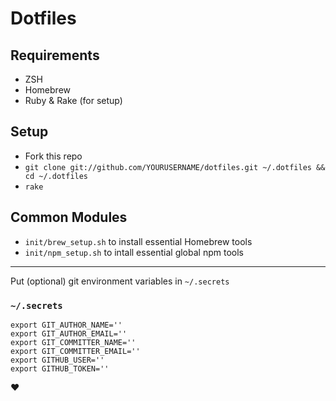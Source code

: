 # Dotfiles

## Requirements

- ZSH
- Homebrew
- Ruby & Rake (for setup)

## Setup

- Fork this repo
- `git clone git://github.com/YOURUSERNAME/dotfiles.git ~/.dotfiles && cd ~/.dotfiles`
- `rake`

## Common Modules

- `init/brew_setup.sh` to install essential Homebrew tools
- `init/npm_setup.sh` to intall essential global npm tools

* * *

Put (optional) git environment variables in `~/.secrets`

### `~/.secrets`

    export GIT_AUTHOR_NAME=''
    export GIT_AUTHOR_EMAIL=''
    export GIT_COMMITTER_NAME=''
    export GIT_COMMITTER_EMAIL=''
    export GITHUB_USER=''
    export GITHUB_TOKEN=''

♥
